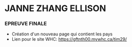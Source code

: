 # JANNE ZHANG ELLISON
### EPREUVE FINALE
- Création d'un nouveau page qui contient les pays
- Lien pour le site WHC: https://gftnth00.mywhc.ca/tim29/
